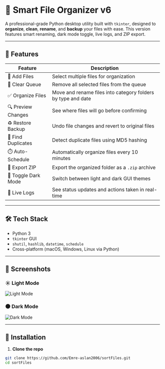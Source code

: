 # 🧠 Smart File Organizer v6

A professional-grade Python desktop utility built with `tkinter`, designed to **organize**, **clean**, **rename**, and **backup** your files with ease. This version features smart renaming, dark mode toggle, live logs, and ZIP export.

---

## 🚀 Features

| Feature              | Description                                                                 |
|---------------------|-----------------------------------------------------------------------------|
| 📂 Add Files         | Select multiple files for organization                                      |
| 🧹 Clear Queue       | Remove all selected files from the queue                                    |
| ✅ Organize Files    | Move and rename files into category folders by type and date                |
| 🔍 Preview Changes   | See where files will go before confirming                                   |
| ♻️ Restore Backup    | Undo file changes and revert to original files                              |
| 🧬 Find Duplicates   | Detect duplicate files using MD5 hashing                                    |
| ⏱️ Auto-Schedule     | Automatically organize files every 10 minutes                               |
| 🧳 Export ZIP        | Export the organized folder as a `.zip` archive                             |
| 🌙 Toggle Dark Mode  | Switch between light and dark GUI themes                                    |
| 📜 Live Logs         | See status updates and actions taken in real-time                          |

---

## 🛠️ Tech Stack

- Python 3
- `tkinter` GUI
- `shutil`, `hashlib`, `datetime`, `schedule`
- Cross-platform (macOS, Windows, Linux via Python)

---

## 📸 Screenshots

### ☀️ Light Mode
![Light Mode](screenshots/light_mode.png)

### 🌑 Dark Mode
![Dark Mode](screenshots/dark_mode.png)

---

## 💾 Installation

1. **Clone the repo**
```bash
git clone https://github.com/Emre-aslan2006/sortFiles.git
cd sortFiles


